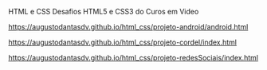 HTML e CSS
Desafios HTML5 e CSS3 do Curos em Video

<a href="https://augustodantasdv.github.io/html_css/projeto-android/android.html" target="_blank">https://augustodantasdv.github.io/html_css/projeto-android/android.html</a>

<a href="https://augustodantasdv.github.io/html_css/projeto-cordel/index.html" target="_blank">https://augustodantasdv.github.io/html_css/projeto-cordel/index.html</a>

<a href="https://augustodantasdv.github.io/html_css/projeto-redessociais/index.html" target="_blank">https://augustodantasdv.github.io/html_css/projeto-redesSociais/index.html</a>

